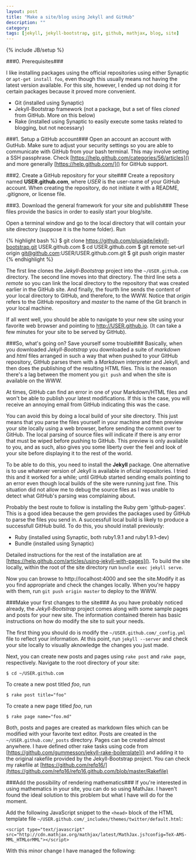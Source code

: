 ```yaml
---
layout: post
title: "Make a site/blog using Jekyll and GitHub"
description: ""
category: 
tags: [jekyll, jekyll-bootstrap, git, github, mathjax, blog, site]
---
```

{% include JB/setup %}


###0. Prerequisites###

I like installing packages using the official repositories using either 
Synaptic or `apt-get install foo`, even though this usually means not having
the latest version available. For this site, however, I ended up not doing
it for certain packages because it proved more convenient.

- Git (installed using Synaptic)
- Jekyll-Bootstrap framework (not a package, but a set of files _cloned_
from GitHub. More on this below)
- Rake (installed using Synaptic to easily execute some tasks related to
blogging, but not necessary)

###1. Setup a GitHub account###
Open an account an account with GutHub. Make sure to adjust your security 
settings so you are able to communicate with GitHub from your bash terminal.
This may involve setting a SSH passphrase. Check 
[https://help.github.com/categories/56/articles]() and more generally 
[https://help.github.com/]() for GitHub support.

###2. Create a GitHub repository for your site###
Create a repository named **USER.github.com**, where _USER_ is the user-name
of your GitHub account. When creating the repository, do not initiate it with
a README, .gitignore, or license file.

###3. Download the general framework for your site and publish###
These files provide the basics in order to easily start your blog/site.

Open a terminal window and go to the local directory that will contain your 
site directory (suppose it is the home folder). Run 

{% highlight bash %}
    $ git clone https://github.com/plusjade/jekyll-bootstrap.git USER.github.com
    $ cd USER.github.com
    $ git remote set-url origin git@github.com:USER/USER.github.com.git
    $ git push origin master
{% endhighlight %}

The first line clones the _Jekyll-Bootstrap_ project into the 
`~/USER.github.com` directory. The second line moves into that directory.
The third line sets a _remote_ so you can link the local directory to the
repository that was created earlier in the GitHub site. And finally, the
fourth line sends the content of your local directory to GitHub, and 
therefore, to the WWW. Notice
that _origin_ refers to the GitHub repository and _master_ to the name of
the Git branch in your local machine.

If all went well, you should be able to navigate to your new site
using your favorite web browser and pointing to http://USER.github.io.
(It can take a few minutes for your site to be served by GitHub).

###So, what's going on? Save yourself some trouble###
Basically, when you downloaded _Jekyll-Bootstrap_ you downloaded a suite
of _markdown_ and _html_ files arranged in such a way that when pushed to
your GitHub repository, GitHub parses them with a _Markdown_ interpreter and
Jekyll, and then does the publishing of the resulting HTML files.
This is the reason there's a lag between the moment you `git push` and 
when the site is available on the WWW. 

At times, GitHub can find an error in one of your Markdown/HTML files and 
won't be able to publish your latest modifications. If this is the case, 
you will receive an annoying email from GitHub indicating this was the case.

You can avoid this by doing a local build of your site directory. This just
means that you parse the files yourself in your machine and then preview
your site locally using a web browser, before sending the commit over to
GitHub. The local parsing of source files will indicate if there is any error
that must be wiped before pushing to GitHub. 
This preview is only available to you, and as such, also gives you some
liberty over the feel and look of your site before displaying it to the rest 
of the world.

To be able to do this, you need to install the **Jekyll** package.
One alternative is to use whatever version of Jekyll is available in oficial
repositories. I tried this and it worked for a while; until GitHub started
sending emails pointing to an error even though local builds of
the site were running just fine. This situation did not allow me to debug 
the source files as I was unable to detect what GitHub's parsing was 
complaining about.

Probably the best route to follow is installing the Ruby gem 'github-pages'.
This is a good idea because the gem provides the packages used by GitHub to
parse the files you send in. A successfull local build is likely to produce
a successfull GitHub build. To do this, you should install previously:

- Ruby (installed using Synaptic, both ruby1.9.1 and ruby1.9.1-dev)
- Bundle (installed using Synaptic)

Detailed instructions for the rest of the installation are at
[https://help.github.com/articles/using-jekyll-with-pages](). To build
the site locally, within the root of the site directory run 
`bundle exec jekyll serve`.

Now you can browse to http://localhost:4000 and see the site.Modify it as 
you find appropriate and check the changes locally. When you're happy with 
them, run `git push origin master` to deploy to the WWW.

###Make your first changes to the site###
As you have probably noticed already, the _Jekyll-Bootstrap_ project comes 
along with some sample pages and posts for your new site. The information
contained therein has basic instructions on how do modify the site to suit
your needs.

The first thing you should do is modify the `~/USER.github.com/_config.yml`
file to reflect your information. At this point, run `jekyll --server` and
check your site locally to visually aknowledge the changes you just 
made. 

Next, you can create new posts and pages using `rake post` and `rake page`,
respectively. Navigate to the root directory of your site:

    $ cd ~/USER.github.com

To create a new post titled _foo_, run

    $ rake post title="foo"

To create a new page titled _foo_, run

    $ rake page name="foo.md"

Both, posts and pages are created as markdown files which can be modified
with your favorite text editor. Posts are created in the 
`~/USER.github.com/_posts` directory. Pages can be created almost anywhere.
I have defined other rake tasks using code from 
[https://github.com/gummesson/jekyll-rake-boilerplate]() and adding it to
the original rakefile provided by the Jekyll-Bootstrap project. You can check
my rakefile at [https://github.com/refp16/](https://github.com/refp16/refp16.github.com/blob/master/Rakefile)

###Add the possibility of rendering mathematics###
If you're interested in using mathematics in your site, you can do so
using MathJax. I haven't found the ideal solution to this problem but
what I have will do for the moment.

Add the following JavaScript snippet to the `<head>` block of the HTML
template file `~/USER.github.com/_includes/themes/twitter/default.html`:

    <script type="text/javascript" src="http://cdn.mathjax.org/mathjax/latest/MathJax.js?config=TeX-AMS-MML_HTMLorMML"></script>

With this minor change I have managed the following:


